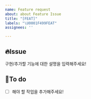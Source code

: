 ```yaml
---
name: Feature request
about: about Feature Issue
title: "[FEAT]"
labels: "\U0001F499FEAT"
assignees: ''

---
```


## 🔥Issue
구현/추가할 기능에 대한 설명을 입력해주세요!

## 📝To do
- [ ] 해야 할 작업을 추가해주세요!
